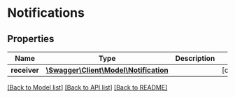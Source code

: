 # Notifications

## Properties
Name | Type | Description | Notes
------------ | ------------- | ------------- | -------------
**receiver** | [**\Swagger\Client\Model\Notification**](Notification.md) |  | [optional] 

[[Back to Model list]](../../README.md#documentation-for-models) [[Back to API list]](../../README.md#documentation-for-api-endpoints) [[Back to README]](../../README.md)

